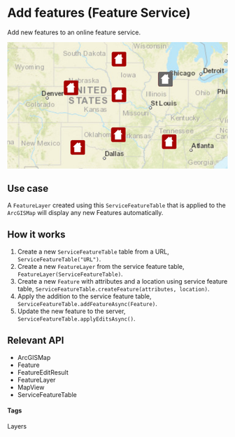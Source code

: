 # Add features (Feature Service)

Add new features to an online feature service.

![Add Features (Feature Service)](add-features-feature-service.png)

## Use case

A `FeatureLayer` created using this `ServiceFeatureTable` that is applied to the `ArcGISMap` will display any new Features automatically.

## How it works

1. Create a new `ServiceFeatureTable` table from a URL, `ServiceFeatureTable("URL")`.
1. Create a new `FeatureLayer` from the service feature table, `FeatureLayer(ServiceFeatureTable)`.
1. Create a new `Feature` with attributes and a location using service feature table, `ServiceFeatureTable.createFeature(attributes, location)`.
1. Apply the addition to the service feature table, `ServiceFeatureTable.addFeatureAsync(Feature)`.
1. Update the new feature to the server, `ServiceFeatureTable.applyEditsAsync()`.

## Relevant API

* ArcGISMap
* Feature
* FeatureEditResult
* FeatureLayer
* MapView
* ServiceFeatureTable

#### Tags

Layers